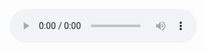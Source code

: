 <audio controls> <source src="https://bmw9t.github.io/MP3s/blue_sirens.mp3" type="audio/mpeg"> <source src="https://bmw9t.github.io/ogg/blue_sirens.ogg" type="audio/ogg"> Your browser does not support this audio format. </audio>

